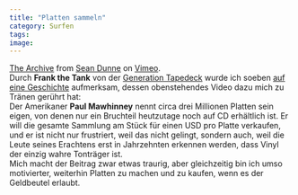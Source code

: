```yaml
---
title: "Platten sammeln"
category: Surfen
tags: 
image: 
---
```


      
[The Archive](http://www.vimeo.com/1546186?pg=embed&sec=1546186) from [Sean Dunne](http://www.vimeo.com/user674450?pg=embed&sec=1546186) on [Vimeo](http://vimeo.com?pg=embed&sec=1546186).  
Durch **Frank the Tank** von der [Generation Tapedeck](http://generationtapedeck.blogspot.com) wurde ich soeben [auf eine Geschichte](http://generationtapedeck.blogspot.com/2008/08/drei-millionen-gute-grnde.html) aufmerksam, dessen obenstehendes Video dazu mich zu Tränen gerührt hat:  
Der Amerikaner **Paul Mawhinney** nennt circa drei Millionen Platten sein eigen, von denen nur ein Bruchteil heutzutage noch auf CD erhältlich ist. Er will die gesamte Sammlung am Stück für einen USD pro Platte verkaufen, und er ist nicht nur frustriert, weil das nicht gelingt, sondern auch, weil die Leute seines Erachtens erst in Jahrzehnten erkennen werden, dass Vinyl der einzig wahre Tonträger ist.  
Mich macht der Beitrag zwar etwas traurig, aber gleichzeitig bin ich umso motivierter, weiterhin Platten zu machen und zu kaufen, wenn es der Geldbeutel erlaubt.